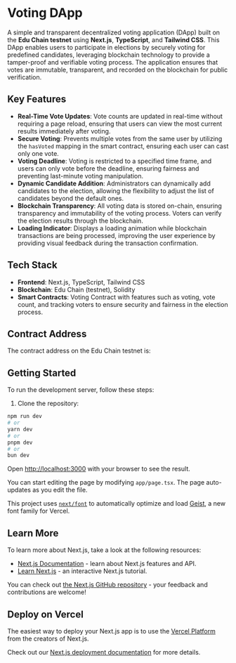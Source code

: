 # Voting DApp

A simple and transparent decentralized voting application (DApp) built on the **Edu Chain testnet** using **Next.js**, **TypeScript**, and **Tailwind CSS**. This DApp enables users to participate in elections by securely voting for predefined candidates, leveraging blockchain technology to provide a tamper-proof and verifiable voting process. The application ensures that votes are immutable, transparent, and recorded on the blockchain for public verification.

## Key Features

- **Real-Time Vote Updates**: Vote counts are updated in real-time without requiring a page reload, ensuring that users can view the most current results immediately after voting.
- **Secure Voting**: Prevents multiple votes from the same user by utilizing the `hasVoted` mapping in the smart contract, ensuring each user can cast only one vote.
- **Voting Deadline**: Voting is restricted to a specified time frame, and users can only vote before the deadline, ensuring fairness and preventing last-minute voting manipulation.
- **Dynamic Candidate Addition**: Administrators can dynamically add candidates to the election, allowing the flexibility to adjust the list of candidates beyond the default ones.
- **Blockchain Transparency**: All voting data is stored on-chain, ensuring transparency and immutability of the voting process. Voters can verify the election results through the blockchain.
- **Loading Indicator**: Displays a loading animation while blockchain transactions are being processed, improving the user experience by providing visual feedback during the transaction confirmation.

## Tech Stack

- **Frontend**: Next.js, TypeScript, Tailwind CSS
- **Blockchain**: Edu Chain (testnet), Solidity
- **Smart Contracts**: Voting Contract with features such as voting, vote count, and tracking voters to ensure security and fairness in the election process.

## Contract Address

The contract address on the Edu Chain testnet is:

## Getting Started

To run the development server, follow these steps:

1. Clone the repository:


```bash
npm run dev
# or
yarn dev
# or
pnpm dev
# or
bun dev
```

Open [http://localhost:3000](http://localhost:3000) with your browser to see the result.

You can start editing the page by modifying `app/page.tsx`. The page auto-updates as you edit the file.

This project uses [`next/font`](https://nextjs.org/docs/app/building-your-application/optimizing/fonts) to automatically optimize and load [Geist](https://vercel.com/font), a new font family for Vercel.

## Learn More

To learn more about Next.js, take a look at the following resources:

- [Next.js Documentation](https://nextjs.org/docs) - learn about Next.js features and API.
- [Learn Next.js](https://nextjs.org/learn) - an interactive Next.js tutorial.

You can check out [the Next.js GitHub repository](https://github.com/vercel/next.js) - your feedback and contributions are welcome!

## Deploy on Vercel

The easiest way to deploy your Next.js app is to use the [Vercel Platform](https://vercel.com/new?utm_medium=default-template&filter=next.js&utm_source=create-next-app&utm_campaign=create-next-app-readme) from the creators of Next.js.

Check out our [Next.js deployment documentation](https://nextjs.org/docs/app/building-your-application/deploying) for more details.
